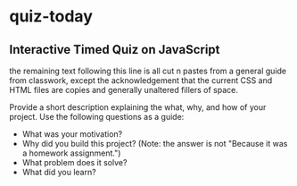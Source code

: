 # quiz-today

## Interactive Timed Quiz on JavaScript

the remaining text following this line is all cut n pastes from a general guide from classwork, except the acknowledgement that
the current CSS and HTML files are copies and generally unaltered fillers of space. 

Provide a short description explaining the what, why, and how of your project. Use the following questions as a guide:

- What was your motivation?
- Why did you build this project? (Note: the answer is not "Because it was a homework assignment.")
- What problem does it solve?
- What did you learn?
